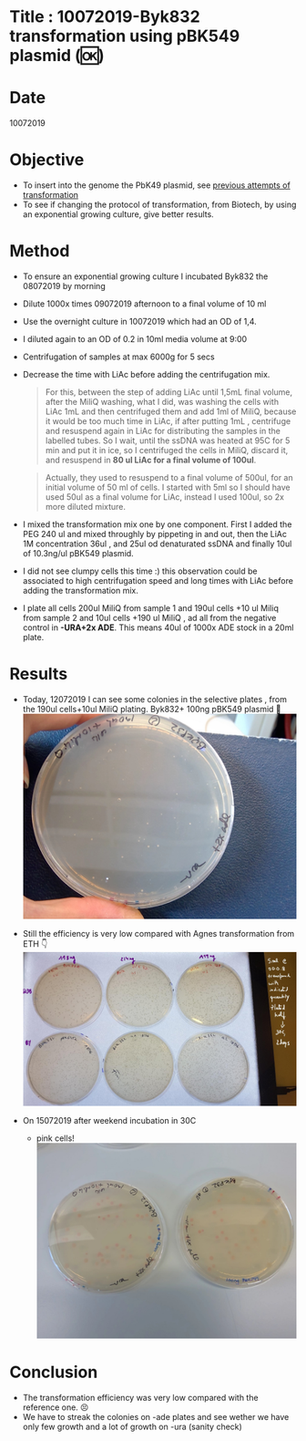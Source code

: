 
# Title : 10072019-Byk832 transformation using pBK549 plasmid (:ok:)

# Date

10072019

# Objective
 - To insert into the genome the PbK49 plasmid, see [previous attempts of transformation](C:\Users\linigodelacruz\Documents\PhD_2018\Documentation\Experimental_Journal\journal\2019-06/2019-06-20_Exp_Byk832_transformation_pbk549.md)
 - To see if changing the protocol of transformation, from Biotech, by using an exponential growing culture, give better results.

# Method

- To ensure an exponential growing culture I incubated Byk832 the 08072019 by morning
- Dilute 1000x times 09072019 afternoon to a final volume of 10 ml
- Use the overnight culture in 10072019 which had an OD of 1,4.
- I diluted again to an OD of 0.2 in 10ml media volume at 9:00
- Centrifugation of samples at max 6000g for 5 secs
- Decrease the time with LiAc before adding the centrifugation mix.
    > For this, between the step of adding LiAc until 1,5mL final volume, after the MiliQ washing, what I did, was washing the cells with LiAc 1mL and then centrifuged them and add 1ml of MiliQ, because it would be too much time in LiAc, if after putting 1mL , centrifuge and resuspend again in LiAc for distributing the samples in the labelled tubes. So I wait, until the ssDNA was heated at 95C for 5 min and put it in ice, so I centrifuged the cells in MiliQ, discard it, and resuspend in **80 ul LiAc for a final volume of 100ul**.

    > Actually, they used to resuspend to a final volume of 500ul, for an initial volume of 50 ml of cells. I started with 5ml so I should have used 50ul as a final volume for LiAc, instead I used 100ul, so 2x more diluted mixture.
- I mixed the transformation mix one by one component. First I added the PEG 240 ul and mixed throughly by pippeting in and out, then the LiAc 1M concentration 36ul , and 25ul od denaturated ssDNA and finally 10ul of 10.3ng/ul pBK549 plasmid.
- I did not see clumpy cells this time :) this observation could be associated to high centrifugation speed and long times with LiAc before adding the transformation mix.
- I plate all cells 200ul MiliQ from sample 1 and 190ul cells +10 ul Miliq from sample 2 and 10ul cells +190 ul MiliQ , ad all from the negative control in **-URA+2x ADE**. This means 40ul of 1000x ADE stock in a 20ml plate.

# Results
- Today, 12072019 I can see some colonies in the selective plates , from the 190ul cells+10ul MiliQ plating. Byk832+ 100ng pBK549 plasmid 🙂
![](../Images/colonies-2-days-incubation-ura-with-3xadenine.jpg)
- Still the efficiency is very low compared with Agnes transformation from ETH 👇
![](../Images/Transfo_20190625_Agnes-ETH.jpg)
- On 15072019 after weekend incubation in 30C

  - pink cells!
![](../images/byk832+100ng-pbk549+ade.jpg)

# Conclusion
- The transformation efficiency was very low compared with the reference one. :persevere:
- We have to streak the colonies on -ade plates and see wether we have only few growth and a lot of growth on -ura (sanity check)

